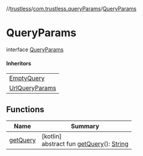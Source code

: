 //[trustless](../../../index.md)/[com.trustless.queryParams](../index.md)/[QueryParams](index.md)

# QueryParams

interface [QueryParams](index.md)

#### Inheritors

| |
|---|
| [EmptyQuery](../-empty-query/index.md) |
| [UrlQueryParams](../-url-query-params/index.md) |

## Functions

| Name | Summary |
|---|---|
| [getQuery](get-query.md) | [kotlin]<br>abstract fun [getQuery](get-query.md)(): [String](https://kotlinlang.org/api/latest/jvm/stdlib/kotlin/-string/index.html) |

